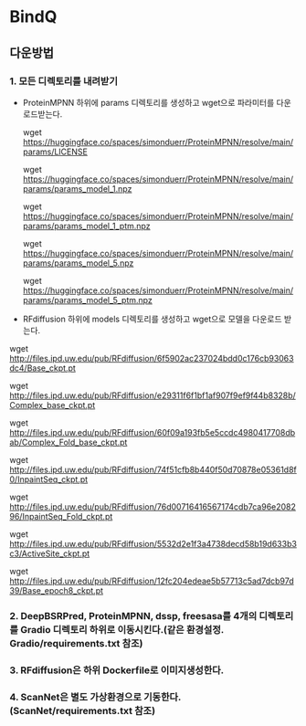# BindQ
## 다운방법
### 1. 모든 디렉토리를 내려받기
- ProteinMPNN 하위에 params 디렉토리를 생성하고 wget으로 파라미터를 다운로드받는다.

  wget https://huggingface.co/spaces/simonduerr/ProteinMPNN/resolve/main/params/LICENSE

  wget https://huggingface.co/spaces/simonduerr/ProteinMPNN/resolve/main/params/params_model_1.npz
 
  wget https://huggingface.co/spaces/simonduerr/ProteinMPNN/resolve/main/params/params_model_1_ptm.npz
 
  wget https://huggingface.co/spaces/simonduerr/ProteinMPNN/resolve/main/params/params_model_5.npz
 
  wget https://huggingface.co/spaces/simonduerr/ProteinMPNN/resolve/main/params/params_model_5_ptm.npz

- RFdiffusion 하위에 models 디렉토리를 생성하고 wget으로 모델을 다운로드 받는다.

 wget http://files.ipd.uw.edu/pub/RFdiffusion/6f5902ac237024bdd0c176cb93063dc4/Base_ckpt.pt
 
 wget http://files.ipd.uw.edu/pub/RFdiffusion/e29311f6f1bf1af907f9ef9f44b8328b/Complex_base_ckpt.pt
 
 wget http://files.ipd.uw.edu/pub/RFdiffusion/60f09a193fb5e5ccdc4980417708dbab/Complex_Fold_base_ckpt.pt
 
 wget http://files.ipd.uw.edu/pub/RFdiffusion/74f51cfb8b440f50d70878e05361d8f0/InpaintSeq_ckpt.pt
 
 wget http://files.ipd.uw.edu/pub/RFdiffusion/76d00716416567174cdb7ca96e208296/InpaintSeq_Fold_ckpt.pt
 
 wget http://files.ipd.uw.edu/pub/RFdiffusion/5532d2e1f3a4738decd58b19d633b3c3/ActiveSite_ckpt.pt
 
 wget http://files.ipd.uw.edu/pub/RFdiffusion/12fc204edeae5b57713c5ad7dcb97d39/Base_epoch8_ckpt.pt

### 2. DeepBSRPred, ProteinMPNN, dssp, freesasa를 4개의 디렉토리를 Gradio 디렉토리 하위로 이동시킨다.(같은 환경설정. Gradio/requirements.txt 참조)
### 3. RFdiffusion은 하위 Dockerfile로 이미지생성한다.
### 4. ScanNet은 별도 가상환경으로 기동한다. (ScanNet/requirements.txt 참조)
